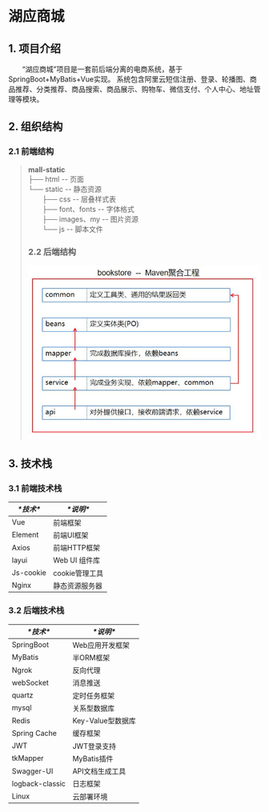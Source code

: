 # 湖应商城
## 1. 项目介绍
&nbsp;&nbsp;&nbsp;&nbsp;&nbsp;&nbsp;&nbsp;“湖应商城”项目是一套前后端分离的电商系统，基于SpringBoot+MyBatis+Vue实现。 系统包含阿里云短信注册、登录、轮播图、商品推荐、分类推荐、商品搜索、商品展示、购物车、微信支付、个人中心、地址管理等模块。
## 2. 组织结构
### 2.1 前端结构  
>**mall-static**  
>├── html -- 页面  
>└── static -- 静态资源  
>  ├── css -- 层叠样式表  
>  ├── font、fonts --  字体格式  
>  ├── images、my -- 图片资源  
>  └── js -- 脚本文件  
>
>### 2.2 后端结构  
>![image](mall-static/static/my/structure.jpg)
## 3. 技术栈
### 3.1 前端技术栈
| ***\*技术\**** | ***\*说明\**** |
| -------------- | -------------- |
| Vue            | 前端框架       |
| Element        | 前端UI框架     |
| Axios          | 前端HTTP框架   |
| layui          | Web UI 组件库  |
| Js-cookie      | cookie管理工具 |
| Nginx          | 静态资源服务器 |

### 3.2 后端技术栈
| ***\*技术\****  | ***\*说明\****    |
| --------------- | ----------------- |
| SpringBoot      | Web应用开发框架   |
| MyBatis         | 半ORM框架         |
| Ngrok           | 反向代理          |
| webSocket       | 消息推送          |
| quartz          | 定时任务框架      |
| mysql           | 关系型数据库      |
| Redis           | Key-Value型数据库 |
| Spring Cache    | 缓存框架          |
| JWT             | JWT登录支持       |
| tkMapper        | MyBatis插件       |
| Swagger-UI      | API文档生成工具   |
| logback-classic | 日志框架          |
| Linux           | 云部署环境        |
